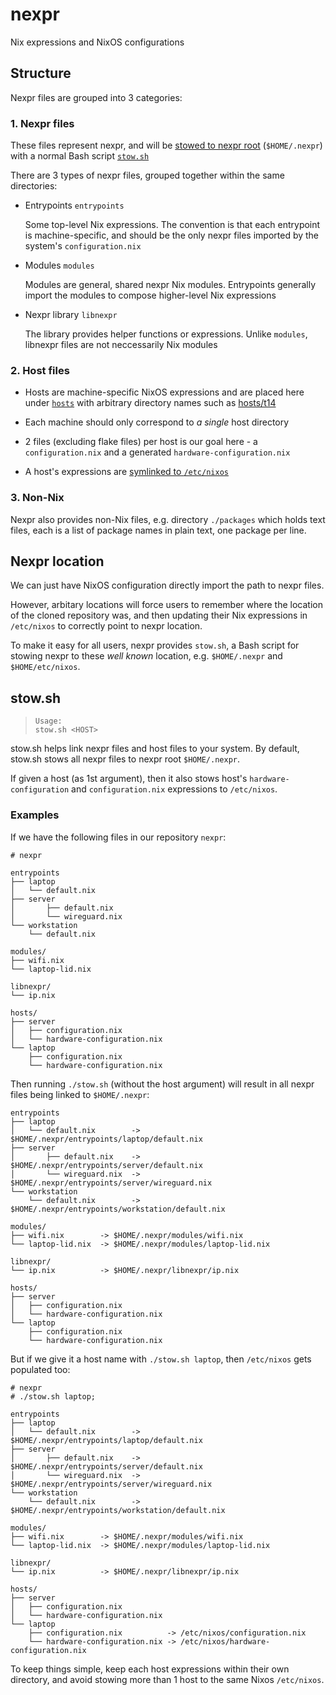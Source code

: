# nexpr

Nix expressions and NixOS configurations

## Structure

Nexpr files are grouped into 3 categories:

### 1. Nexpr files

These files represent nexpr, and will be [stowed to nexpr root](#nexpr-location)
(`$HOME/.nexpr`) with a normal Bash script [`stow.sh`](./stow.sh)

There are 3 types of nexpr files, grouped together within the same
directories:

- Entrypoints `entrypoints`

  Some top-level Nix expressions. The convention is that each entrypoint
  is machine-specific, and should be the only nexpr files imported
  by the system's `configuration.nix`

- Modules `modules`

  Modules are general, shared nexpr Nix modules. Entrypoints generally
  import the modules to compose higher-level Nix expressions

- Nexpr library `libnexpr`

  The library provides helper functions or expressions.
  Unlike `modules`, libnexpr files are not neccessarily
  Nix modules

### 2. Host files

- Hosts are machine-specific NixOS expressions
  and are placed here under [`hosts`](./hosts/) with
  arbitrary directory names such as [hosts/t14](./hosts/t14/)

- Each machine should only correspond to *a single* host directory

- 2 files (excluding flake files) per host is our goal here -
  a `configuration.nix` and a generated `hardware-configuration.nix`

- A host's expressions are [symlinked to `/etc/nixos`](#nexpr-location)

### 3. Non-Nix

Nexpr also provides non-Nix files, e.g. directory `./packages`
which holds text files, each is a list of package names in
plain text, one package per line.

## Nexpr location

We can just have NixOS configuration directly import
the path to nexpr files.

However, arbitary locations will force users to  remember
where the location of the cloned repository was, and then
updating their Nix expressions in `/etc/nixos` to correctly
point to nexpr location.

To make it easy for all users, nexpr provides `stow.sh`, a Bash
script for stowing nexpr to these *well known* location,
e.g. `$HOME/.nexpr` and `$HOME/etc/nixos`.

## stow.sh

> ```
> Usage:
> stow.sh <HOST>
> ```

stow.sh helps link nexpr files and host files to your system.
By default, stow.sh stows all nexpr files to nexpr root `$HOME/.nexpr`.

If given a host (as 1st argument), then it also stows host's
`hardware-configuration` and `configuration.nix` expressions
to `/etc/nixos`.

### Examples

If we have the following files in our repository `nexpr`:

```
# nexpr

entrypoints
├── laptop
│   └── default.nix
├── server
│       ├── default.nix
│       └── wireguard.nix
└── workstation
    └── default.nix

modules/
├── wifi.nix
└── laptop-lid.nix

libnexpr/
└── ip.nix

hosts/
├── server
│   ├── configuration.nix
│   └── hardware-configuration.nix
└── laptop
    ├── configuration.nix
    └── hardware-configuration.nix
```

Then running `./stow.sh` (without the host argument) will result in
all nexpr files being linked to `$HOME/.nexpr`:

```
entrypoints
├── laptop
│   └── default.nix        -> $HOME/.nexpr/entrypoints/laptop/default.nix
├── server
│       ├── default.nix    -> $HOME/.nexpr/entrypoints/server/default.nix
│       └── wireguard.nix  -> $HOME/.nexpr/entrypoints/server/wireguard.nix
└── workstation
    └── default.nix        -> $HOME/.nexpr/entrypoints/workstation/default.nix

modules/
├── wifi.nix        -> $HOME/.nexpr/modules/wifi.nix
└── laptop-lid.nix  -> $HOME/.nexpr/modules/laptop-lid.nix

libnexpr/
└── ip.nix          -> $HOME/.nexpr/libnexpr/ip.nix

hosts/
├── server
│   ├── configuration.nix
│   └── hardware-configuration.nix
└── laptop
    ├── configuration.nix
    └── hardware-configuration.nix
```

But if we give it a host name with `./stow.sh laptop`,
then `/etc/nixos` gets populated too:

```
# nexpr
# ./stow.sh laptop;

entrypoints
├── laptop
│   └── default.nix        -> $HOME/.nexpr/entrypoints/laptop/default.nix
├── server
│       ├── default.nix    -> $HOME/.nexpr/entrypoints/server/default.nix
│       └── wireguard.nix  -> $HOME/.nexpr/entrypoints/server/wireguard.nix
└── workstation
    └── default.nix        -> $HOME/.nexpr/entrypoints/workstation/default.nix

modules/
├── wifi.nix        -> $HOME/.nexpr/modules/wifi.nix
└── laptop-lid.nix  -> $HOME/.nexpr/modules/laptop-lid.nix

libnexpr/
└── ip.nix          -> $HOME/.nexpr/libnexpr/ip.nix

hosts/
├── server
│   ├── configuration.nix
│   └── hardware-configuration.nix
└── laptop
    ├── configuration.nix          -> /etc/nixos/configuration.nix
    └── hardware-configuration.nix -> /etc/nixos/hardware-configuration.nix
```

To keep things simple, keep each host expressions within their own
directory, and avoid stowing more than 1 host to the same Nixos `/etc/nixos`.
